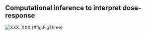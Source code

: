 ## Computational inference to interpret dose-response

![**XXX.** XXX.](./Figures/Figure3.svg){#fig:FigThree}
